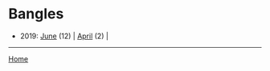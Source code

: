 # Bangles

  * 2019: 
      [June](./bangles-2019-06.md) (12) | 
      [April](./bangles-2019-04.md) (2) | 

----

[Home](../)
